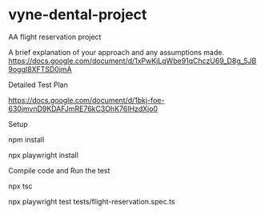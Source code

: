 # vyne-dental-project
AA flight reservation project

A brief explanation of your approach and any assumptions made.
https://docs.google.com/document/d/1xPwKjLqWbe91qChczU69_D8g_5JB9oggI8XFTSD0jmA

Detailed Test Plan

https://docs.google.com/document/d/1bkj-foe-630jmvnD9KDAFJmRE76kC3OhK76IHzdXjo0

Setup

npm install 

npx playwright install

Compile code and Run the test

npx tsc

npx playwright test tests/flight-reservation.spec.ts

